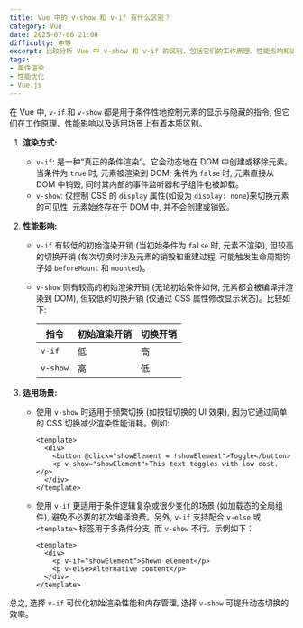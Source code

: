 ```yaml
---
title: Vue 中的 v-show 和 v-if 有什么区别？
category: Vue
date: 2025-07-06 21:08
difficulty: 中等
excerpt: 比较分析 Vue 中 v-show 和 v-if 的区别，包括它们的工作原理、性能影响和适用场景。
tags:
- 条件渲染
- 性能优化
- Vue.js
---
```

在 Vue 中, `v-if` 和 `v-show` 都是用于条件性地控制元素的显示与隐藏的指令, 但它们在工作原理、性能影响以及适用场景上有着本质区别。

1. **渲染方式:**  
   - `v-if`: 是一种“真正的条件渲染”。它会动态地在 DOM 中创建或移除元素。当条件为 `true` 时, 元素被渲染到 DOM; 条件为 `false` 时, 元素直接从 DOM 中销毁, 同时其内部的事件监听器和子组件也被卸载。  
   - `v-show`: 仅控制 CSS 的 `display` 属性(如设为 `display: none`)来切换元素的可见性, 元素始终存在于 DOM 中, 并不会创建或销毁。

2. **性能影响:**  
   - `v-if` 有较低的初始渲染开销 (当初始条件为 `false` 时, 元素不渲染), 但较高的切换开销 (每次切换时涉及元素的销毁和重建过程, 可能触发生命周期钩子如 `beforeMount` 和 `mounted`)。  
   - `v-show` 则有较高的初始渲染开销 (无论初始条件如何, 元素都会被编译并渲染到 DOM), 但较低的切换开销 (仅通过 CSS 属性修改显示状态)。比较如下:
     
     | 指令     | 初始渲染开销 | 切换开销 |
     |---------|------------|--------|
     | `v-if` | 低          | 高     |
     | `v-show`| 高         | 低     |


3. **适用场景:**  
   - 使用 `v-show` 时适用于频繁切换 (如按钮切换的 UI 效果), 因为它通过简单的 CSS 切换减少渲染性能消耗。例如:
     ``` vue
     <template>
       <div>
         <button @click="showElement = !showElement">Toggle</button>
         <p v-show="showElement">This text toggles with low cost.</p>
       </div>
     </template>
     ```
   - 使用 `v-if` 更适用于条件逻辑复杂或很少变化的场景 (如加载态的全局组件), 避免不必要的初次编译浪费。另外, `v-if` 支持配合 `v-else` 或 `<template>` 标签用于多条件分支, 而 `v-show` 不行。示例如下：
     ``` vue
     <template>
       <div>
         <p v-if="showElement">Shown element</p>
         <p v-else>Alternative content</p>
       </div>
     </template>
     ```
  
总之, 选择 `v-if` 可优化初始渲染性能和内存管理, 选择 `v-show` 可提升动态切换的效率。
